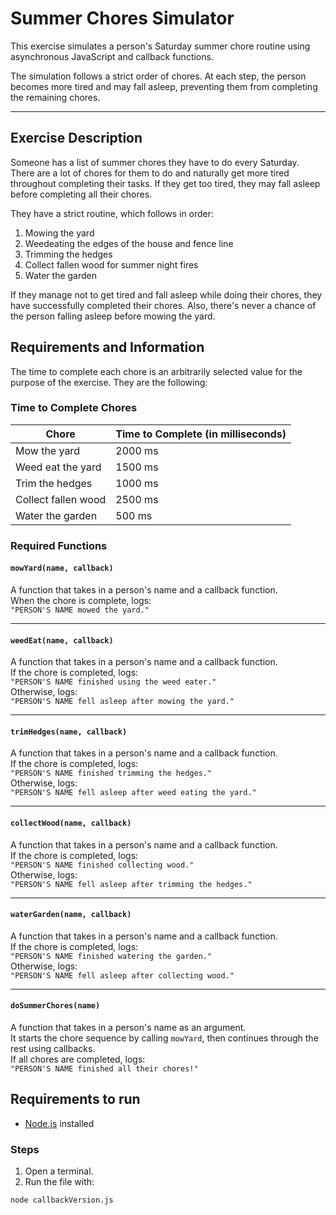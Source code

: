 # Summer Chores Simulator

This exercise simulates a person's Saturday summer chore routine using asynchronous JavaScript and callback functions.

The simulation follows a strict order of chores. At each step, the person becomes more tired and may fall asleep, preventing them from completing the remaining chores.

---

## Exercise Description

Someone has a list of summer chores they have to do every Saturday. There are a lot of chores for them to do and naturally get more tired throughout completing their tasks. If they get too tired, they may fall asleep before completing all their chores.

They have a strict routine, which follows in order:

1. Mowing the yard  
2. Weedeating the edges of the house and fence line  
3. Trimming the hedges  
4. Collect fallen wood for summer night fires  
5. Water the garden

If they manage not to get tired and fall asleep while doing their chores, they have successfully completed their chores. Also, there's never a chance of the person falling asleep before mowing the yard.

## Requirements and Information

The time to complete each chore is an arbitrarily selected value for the purpose of the exercise. They are the following:

### Time to Complete Chores

| Chore               | Time to Complete (in milliseconds) |
|---------------------|------------------------------------|
| Mow the yard        | 2000 ms                           |
| Weed eat the yard   | 1500 ms                           |
| Trim the hedges     | 1000 ms                           |
| Collect fallen wood | 2500 ms                           |
| Water the garden    | 500 ms                            |

### Required Functions

#### `mowYard(name, callback)`  
A function that takes in a person's name and a callback function.  
When the chore is complete, logs:  
`"PERSON'S NAME mowed the yard."`

---

#### `weedEat(name, callback)`  
A function that takes in a person's name and a callback function.  
If the chore is completed, logs:  
`"PERSON'S NAME finished using the weed eater."`  
Otherwise, logs:  
`"PERSON'S NAME fell asleep after mowing the yard."`

---

#### `trimHedges(name, callback)`  
A function that takes in a person's name and a callback function.  
If the chore is completed, logs:  
`"PERSON'S NAME finished trimming the hedges."`  
Otherwise, logs:  
`"PERSON'S NAME fell asleep after weed eating the yard."`

---

#### `collectWood(name, callback)`  
A function that takes in a person's name and a callback function.  
If the chore is completed, logs:  
`"PERSON'S NAME finished collecting wood."`  
Otherwise, logs:  
`"PERSON'S NAME fell asleep after trimming the hedges."`

---

#### `waterGarden(name, callback)`  
A function that takes in a person's name and a callback function.  
If the chore is completed, logs:  
`"PERSON'S NAME finished watering the garden."`  
Otherwise, logs:  
`"PERSON'S NAME fell asleep after collecting wood."`

---

#### `doSummerChores(name)`  
A function that takes in a person's name as an argument.  
It starts the chore sequence by calling `mowYard`, then continues through the rest using callbacks.  
If all chores are completed, logs:  
`"PERSON'S NAME finished all their chores!"`

## Requirements to run

- [Node.js](https://nodejs.org/) installed

### Steps

1. Open a terminal.  
2. Run the file with:

```bash
node callbackVersion.js